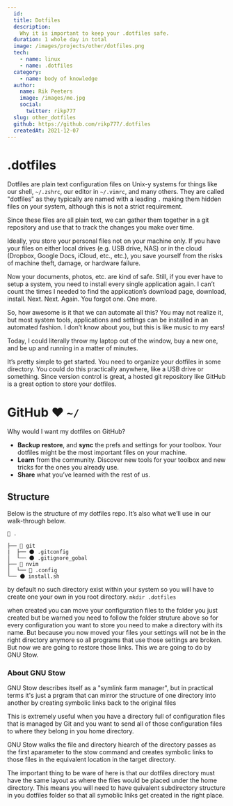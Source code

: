 ```yaml
---
  id:
  title: Dotfiles
  description:
    Why it is important to keep your .dotfiles safe.
  duration: 1 whole day in total
  image: /images/projects/other/dotfiles.png
  tech:
    - name: linux
    - name: .dotfiles
  category:
    - name: body of knowledge
  author:
    name: Rik Peeters
    image: /images/me.jpg
    social:
      twitter: rikp777
  slug: other_dotfiles
  github: https://github.com/rikp777/.dotfiles
  createdAt: 2021-12-07
---
```


# .dotfiles

Dotfiles are plain text configuration files on Unix-y systems for things like our shell, `~/.zshrc`, our editor in `~/.vimrc`, and many others. They are called "dotfiles" as they typically are named with a leading `.` making them hidden files on your system, although this is not a strict requirement.

Since these files are all plain text, we can gather them together in a git repository and use that to track the changes you make over time.

Ideally, you store your personal files not on your machine only. If you have your files on either local drives (e.g. USB drive, NAS) or in the cloud (Dropbox, Google Docs, iCloud, etc., etc.), you save yourself from the risks of machine theft, damage, or hardware failure.

Now your documents, photos, etc. are kind of safe. Still, if you ever have to setup a system, you need to install every single application again. I can’t count the times I needed to find the application’s download page, download, install. Next. Next. Again. You forgot one. One more.

So, how awesome is it that we can automate all this? You may not realize it, but most system tools, applications and settings can be installed in an automated fashion. I don’t know about you, but this is like music to my ears!

Today, I could literally throw my laptop out of the window, buy a new one, and be up and running in a matter of minutes.

It’s pretty simple to get started. You need to organize your dotfiles in some directory. You could do this practically anywhere, like a USB drive or something. Since version control is great, a hosted git repository like GitHub is a great option to store your dotfiles.

# GitHub ❤ `~/`

Why would I want my dotfiles on GitHub?

- **Backup** **restore**, and **sync** the prefs and settings for your toolbox. Your dotfiles might be the most important files on your machine.
- **Learn** from the community. Discover new tools for your toolbox and new tricks for the ones you already use.
- **Share** what you’ve learned with the rest of us.

## Structure

Below is the structure of my dotfiles repo. It’s also what we’ll use in our walk-through below.

```
📂 .

├── 📁 git
|  ├── 🌑 .gitconfig
│  └── 🌑 .gitignore_gobal
├── 📂 nvim
│  └── 📂 .config
└── 🌑 install.sh
```

by default no such directory exist within your system so you will have to create one your own in you root directory. ```mkdir .dotfiles```

when created you can move your configuration files to the folder you just created but be warned you need to follow the folder struture above so for every configuration you want to store you need to make a directory with its name. But because you now moved your files your settings will not be in the right directory anymore so all programs that use those settings are broken. But now we are going to restore those links. This we are going to do by GNU Stow.

### About GNU Stow

GNU Stow describes itself as a "symlink farm manager", but in practical terms it's just a prgram that can mirror the structure of one directory into another by creating symbolic links back to the original files 

This is extremely useful when you have a directory full of configuration files that is managed by Git and you want to send all of those configuration files to where they belong in you home directory. 

GNU Stow walks the file and directory hiearch of the directory passes as the first aparameter to the stow command and creates symbolic links to those files in the equivalent location in the target directory. 

The important thing to be ware of here is that our dotfiles directory must have the same layout as where the files would be placed under the home directory. This means you will need to have quivalent subdirectory structure in you dotfiles folder so that all symoblic lniks get created in the right place. 
